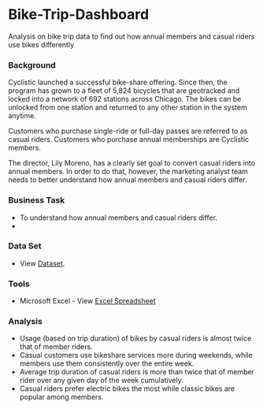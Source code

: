 # Bike-Trip-Dashboard
Analysis on bike trip data to find out how annual members and casual riders use bikes differently

### Background
Cyclistic launched a successful bike-share offering. Since then, the program has grown to a fleet of 5,824 bicycles that are
geotracked and locked into a network of 692 stations across Chicago. The bikes can be unlocked from one station and returned to
any other station in the system anytime.

Customers who purchase single-ride or full-day passes are referred to as casual riders. Customers who
purchase annual memberships are Cyclistic members.

The director, Lily Moreno, has a clearly set goal to convert casual riders into annual members. In order to do
that, however, the marketing analyst team needs to better understand how annual members and casual riders differ.

### Business Task
- To understand how annual members and casual riders differ.
- 


### Data Set
- View [Dataset](https://github.com/sanjanand06/Product-Analysis-RFM/blob/main/sales_data_sample.csv).


### Tools
- Microsoft Excel  - View [Excel Spreadsheet](https://github.com/sanjanand06/Product-Analysis-RFM/blob/main/Products-Data.sql)

### Analysis
- Usage (based on trip duration) of bikes by casual riders is almost twice that of member riders.
- Casual customers use bikeshare services more during weekends, while members use them consistently over the entire week.
- Average trip duration of casual riders is more than twice that of member rider over any given day of the week cumulatively.
- Casual riders prefer electric bikes the most while classic bikes are popular among members.



